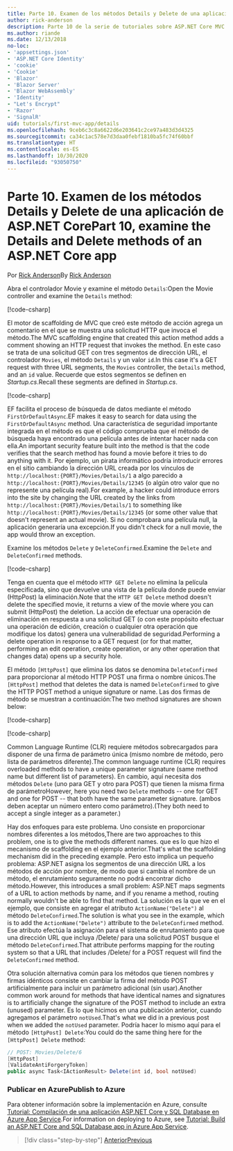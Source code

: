 ```yaml
---
title: Parte 10. Examen de los métodos Details y Delete de una aplicación de ASP.NET Core
author: rick-anderson
description: Parte 10 de la serie de tutoriales sobre ASP.NET Core MVC.
ms.author: riande
ms.date: 12/13/2018
no-loc:
- 'appsettings.json'
- 'ASP.NET Core Identity'
- 'cookie'
- 'Cookie'
- 'Blazor'
- 'Blazor Server'
- 'Blazor WebAssembly'
- 'Identity'
- "Let's Encrypt"
- 'Razor'
- 'SignalR'
uid: tutorials/first-mvc-app/details
ms.openlocfilehash: 9ceb6c3c8a6622d6e203641c2ce97a483d3d4325
ms.sourcegitcommit: ca34c1ac578e7d3daa0febf1810ba5fc74f60bbf
ms.translationtype: HT
ms.contentlocale: es-ES
ms.lasthandoff: 10/30/2020
ms.locfileid: "93050750"
---
```

# <a name="part-10-examine-the-details-and-delete-methods-of-an-aspnet-core-app"></a><span data-ttu-id="e0436-103">Parte 10. Examen de los métodos Details y Delete de una aplicación de ASP.NET Core</span><span class="sxs-lookup"><span data-stu-id="e0436-103">Part 10, examine the Details and Delete methods of an ASP.NET Core app</span></span>

<span data-ttu-id="e0436-104">Por [Rick Anderson](https://twitter.com/RickAndMSFT)</span><span class="sxs-lookup"><span data-stu-id="e0436-104">By [Rick Anderson](https://twitter.com/RickAndMSFT)</span></span>

<span data-ttu-id="e0436-105">Abra el controlador Movie y examine el método `Details`:</span><span class="sxs-lookup"><span data-stu-id="e0436-105">Open the Movie controller and examine the `Details` method:</span></span>

[!code-csharp[](start-mvc/sample/MvcMovie22/Controllers/MoviesController.cs?name=snippet_details)]

<span data-ttu-id="e0436-106">El motor de scaffolding de MVC que creó este método de acción agrega un comentario en el que se muestra una solicitud HTTP que invoca el método.</span><span class="sxs-lookup"><span data-stu-id="e0436-106">The MVC scaffolding engine that created this action method adds a comment showing an HTTP request that invokes the method.</span></span> <span data-ttu-id="e0436-107">En este caso se trata de una solicitud GET con tres segmentos de dirección URL, el controlador `Movies`, el método `Details` y un valor `id`.</span><span class="sxs-lookup"><span data-stu-id="e0436-107">In this case it's a GET request with three URL segments, the `Movies` controller, the `Details` method, and an `id` value.</span></span> <span data-ttu-id="e0436-108">Recuerde que estos segmentos se definen en *Startup.cs*.</span><span class="sxs-lookup"><span data-stu-id="e0436-108">Recall these segments are defined in *Startup.cs*.</span></span>

[!code-csharp[](start-mvc/sample/MvcMovie3/Startup.cs?highlight=5&name=snippet_1)]

<span data-ttu-id="e0436-109">EF facilita el proceso de búsqueda de datos mediante el método `FirstOrDefaultAsync`.</span><span class="sxs-lookup"><span data-stu-id="e0436-109">EF makes it easy to search for data using the `FirstOrDefaultAsync` method.</span></span> <span data-ttu-id="e0436-110">Una característica de seguridad importante integrada en el método es que el código comprueba que el método de búsqueda haya encontrado una película antes de intentar hacer nada con ella.</span><span class="sxs-lookup"><span data-stu-id="e0436-110">An important security feature built into the method is that the code verifies that the search method has found a movie before it tries to do anything with it.</span></span> <span data-ttu-id="e0436-111">Por ejemplo, un pirata informático podría introducir errores en el sitio cambiando la dirección URL creada por los vínculos de `http://localhost:{PORT}/Movies/Details/1` a algo parecido a `http://localhost:{PORT}/Movies/Details/12345` (o algún otro valor que no represente una película real).</span><span class="sxs-lookup"><span data-stu-id="e0436-111">For example, a hacker could introduce errors into the site by changing the URL created by the links from `http://localhost:{PORT}/Movies/Details/1` to something like  `http://localhost:{PORT}/Movies/Details/12345` (or some other value that doesn't represent an actual movie).</span></span> <span data-ttu-id="e0436-112">Si no comprobara una película null, la aplicación generaría una excepción.</span><span class="sxs-lookup"><span data-stu-id="e0436-112">If you didn't check for a null movie, the app would throw an exception.</span></span>

<span data-ttu-id="e0436-113">Examine los métodos `Delete` y `DeleteConfirmed`.</span><span class="sxs-lookup"><span data-stu-id="e0436-113">Examine the `Delete` and `DeleteConfirmed` methods.</span></span>

[!code-csharp[](start-mvc/sample/MvcMovie22/Controllers/MoviesController.cs?name=snippet_delete)]

<span data-ttu-id="e0436-114">Tenga en cuenta que el método `HTTP GET Delete` no elimina la película especificada, sino que devuelve una vista de la película donde puede enviar (HttpPost) la eliminación.</span><span class="sxs-lookup"><span data-stu-id="e0436-114">Note that the `HTTP GET Delete` method doesn't delete the specified movie, it returns a view of the movie where you can submit (HttpPost) the deletion.</span></span> <span data-ttu-id="e0436-115">La acción de efectuar una operación de eliminación en respuesta a una solicitud GET (o con este propósito efectuar una operación de edición, creación o cualquier otra operación que modifique los datos) genera una vulnerabilidad de seguridad.</span><span class="sxs-lookup"><span data-stu-id="e0436-115">Performing a delete operation in response to a GET request (or for that matter, performing an edit operation, create operation, or any other operation that changes data) opens up a security hole.</span></span>

<span data-ttu-id="e0436-116">El método `[HttpPost]` que elimina los datos se denomina `DeleteConfirmed` para proporcionar al método HTTP POST una firma o nombre únicos.</span><span class="sxs-lookup"><span data-stu-id="e0436-116">The `[HttpPost]` method that deletes the data is named `DeleteConfirmed` to give the HTTP POST method a unique signature or name.</span></span> <span data-ttu-id="e0436-117">Las dos firmas de método se muestran a continuación:</span><span class="sxs-lookup"><span data-stu-id="e0436-117">The two method signatures are shown below:</span></span>

[!code-csharp[](start-mvc/sample/MvcMovie/Controllers/MoviesController.cs?name=snippet_delete2)]

[!code-csharp[](start-mvc/sample/MvcMovie/Controllers/MoviesController.cs?name=snippet_delete3)]

<span data-ttu-id="e0436-118">Common Language Runtime (CLR) requiere métodos sobrecargados para disponer de una firma de parámetro única (mismo nombre de método, pero lista de parámetros diferente).</span><span class="sxs-lookup"><span data-stu-id="e0436-118">The common language runtime (CLR) requires overloaded methods to have a unique parameter signature (same method name but different list of parameters).</span></span> <span data-ttu-id="e0436-119">En cambio, aquí necesita dos métodos `Delete` (uno para GET y otro para POST) que tienen la misma firma de parámetro</span><span class="sxs-lookup"><span data-stu-id="e0436-119">However, here you need two `Delete` methods -- one for GET and one for POST -- that both have the same parameter signature.</span></span> <span data-ttu-id="e0436-120">(ambos deben aceptar un número entero como parámetro).</span><span class="sxs-lookup"><span data-stu-id="e0436-120">(They both need to accept a single integer as a parameter.)</span></span>

<span data-ttu-id="e0436-121">Hay dos enfoques para este problema. Uno consiste en proporcionar nombres diferentes a los métodos,</span><span class="sxs-lookup"><span data-stu-id="e0436-121">There are two approaches to this problem, one is to give the methods different names.</span></span> <span data-ttu-id="e0436-122">que es lo que hizo el mecanismo de scaffolding en el ejemplo anterior.</span><span class="sxs-lookup"><span data-stu-id="e0436-122">That's what the scaffolding mechanism did in the preceding example.</span></span> <span data-ttu-id="e0436-123">Pero esto implica un pequeño problema: ASP.NET asigna los segmentos de una dirección URL a los métodos de acción por nombre, de modo que si cambia el nombre de un método, el enrutamiento seguramente no podrá encontrar dicho método.</span><span class="sxs-lookup"><span data-stu-id="e0436-123">However, this introduces a small problem: ASP.NET maps segments of a URL to action methods by name, and if you rename a method, routing normally wouldn't be able to find that method.</span></span> <span data-ttu-id="e0436-124">La solución es la que ve en el ejemplo, que consiste en agregar el atributo `ActionName("Delete")` al método `DeleteConfirmed`.</span><span class="sxs-lookup"><span data-stu-id="e0436-124">The solution is what you see in the example, which is to add the `ActionName("Delete")` attribute to the `DeleteConfirmed` method.</span></span> <span data-ttu-id="e0436-125">Ese atributo efectúa la asignación para el sistema de enrutamiento para que una dirección URL que incluya /Delete/ para una solicitud POST busque el método `DeleteConfirmed`.</span><span class="sxs-lookup"><span data-stu-id="e0436-125">That attribute performs mapping for the routing system so that a URL that includes /Delete/ for a POST request will find the `DeleteConfirmed` method.</span></span>

<span data-ttu-id="e0436-126">Otra solución alternativa común para los métodos que tienen nombres y firmas idénticos consiste en cambiar la firma del método POST artificialmente para incluir un parámetro adicional (sin usar).</span><span class="sxs-lookup"><span data-stu-id="e0436-126">Another common work around for methods that have identical names and signatures is to artificially change the signature of the POST method to include an extra (unused) parameter.</span></span> <span data-ttu-id="e0436-127">Es lo que hicimos en una publicación anterior, cuando agregamos el parámetro `notUsed`.</span><span class="sxs-lookup"><span data-stu-id="e0436-127">That's what we did in a previous post when we added the `notUsed` parameter.</span></span> <span data-ttu-id="e0436-128">Podría hacer lo mismo aquí para el método `[HttpPost] Delete`:</span><span class="sxs-lookup"><span data-stu-id="e0436-128">You could do the same thing here for the `[HttpPost] Delete` method:</span></span>

```csharp
// POST: Movies/Delete/6
[HttpPost]
[ValidateAntiForgeryToken]
public async Task<IActionResult> Delete(int id, bool notUsed)
```

### <a name="publish-to-azure"></a><span data-ttu-id="e0436-129">Publicar en Azure</span><span class="sxs-lookup"><span data-stu-id="e0436-129">Publish to Azure</span></span>

<span data-ttu-id="e0436-130">Para obtener información sobre la implementación en Azure, consulte [Tutorial: Compilación de una aplicación ASP.NET Core y SQL Database en Azure App Service](/azure/app-service/tutorial-dotnetcore-sqldb-app).</span><span class="sxs-lookup"><span data-stu-id="e0436-130">For information on deploying to Azure, see [Tutorial: Build an ASP.NET Core and SQL Database app in Azure App Service](/azure/app-service/tutorial-dotnetcore-sqldb-app).</span></span>

> [!div class="step-by-step"]
> [<span data-ttu-id="e0436-131">Anterior</span><span class="sxs-lookup"><span data-stu-id="e0436-131">Previous</span></span>](validation.md)
